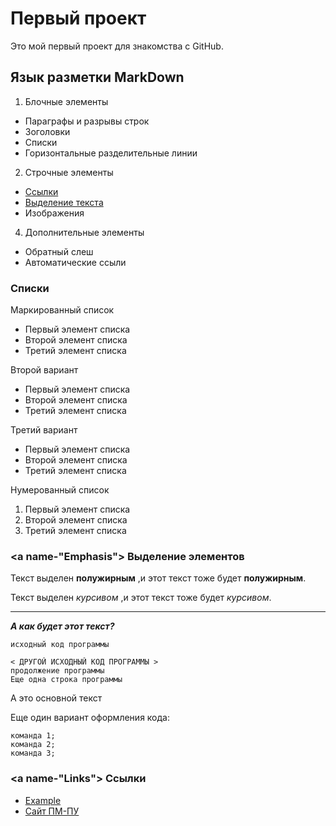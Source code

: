# Первый проект
Это мой первый проект для знакомства с GitHub.

## Язык разметки MarkDown

1. Блочные элементы
  + Параграфы и разрывы строк
  + Зоголовки
  + Списки
  + Горизонтальные разделительные линии
2. Строчные элементы
  + [Ссылки](#Links)
  + [Выделение текста](#Emphasis)
  + Изображения
4. Дополнительные элементы
  + Обратный слеш
  + Автоматические ссыли


### Списки


Маркированный список
* Первый элемент списка
* Второй элемент списка
* Третий элемент списка

Второй вариант
- Первый элемент списка
- Второй элемент списка
- Третий элемент списка

Третий вариант
+ Первый элемент списка
+ Второй элемент списка
+ Третий элемент списка

Нумерованный список
1. Первый элемент списка
2. Второй элемент списка
3. Третий элемент списка


### <a name-"Emphasis"></a> Выделение элементов
Текст выделен **полужирным** ,и этот текст тоже будет __полужирным__.

Текст выделен *курсивом* ,и этот текст тоже будет _курсивом_.
***
***А как будет этот текст?***

`исходный код программы`

    < ДРУГОЙ ИСХОДНЫЙ КОД ПРОГРАММЫ >  
    продолжение программы
    Еще одна строка программы
 А это основной текст
 
 Еще один вариант оформления кода:
 ```
команда 1;
команда 2;
команда 3;
```

### <a name-"Links"></a> Ссылки
- [Example](http://example.com)
- [Сайт ПМ-ПУ](http://apmath.spbu.ru "Факультет ПМ-ПУ")
